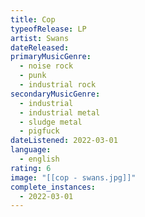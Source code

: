 ```yaml
---
title: Cop
typeofRelease: LP
artist: Swans
dateReleased:
primaryMusicGenre:
  - noise rock
  - punk
  - industrial rock
secondaryMusicGenre:
  - industrial
  - industrial metal
  - sludge metal
  - pigfuck
dateListened: 2022-03-01
language:
  - english
rating: 6
image: "[[cop - swans.jpg]]"
complete_instances:
  - 2022-03-01
---
```


